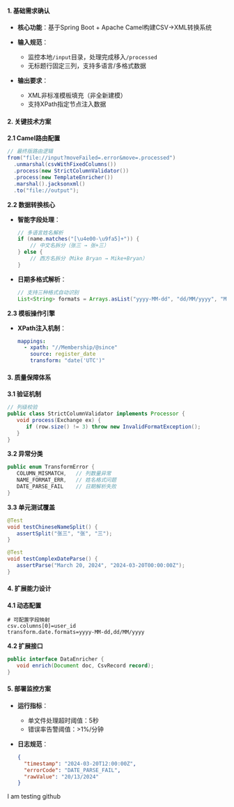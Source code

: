 #### **1. 基础需求确认**
- **核心功能**：基于Spring Boot + Apache Camel构建CSV→XML转换系统
- **输入规范**：
  - 监控本地`/input`目录，处理完成移入`/processed`
  - 无标题行固定三列，支持多语言/多格式数据

- **输出要求**：
  - XML非标准模板填充（非全新建模）
  - 支持XPath指定节点注入数据

#### **2. 关键技术方案**
**2.1 Camel路由配置**
```java
// 最终版路由逻辑
from("file://input?moveFailed=.error&move=.processed")
  .unmarshal(csvWithFixedColumns())
  .process(new StrictColumnValidator())
  .process(new TemplateEnricher())
  .marshal().jacksonxml()
  .to("file://output");
```

**2.2 数据转换核心**
- **智能字段处理**：
  ```java
  // 多语言姓名解析
  if (name.matches("[\u4e00-\u9fa5]+")) {
      // 中文名拆分（张三 → 张+三）
  } else {  
      // 西方名拆分（Mike Bryan → Mike+Bryan）
  }
  ```

- **日期多格式解析**：
  ```java
  // 支持三种格式自动识别
  List<String> formats = Arrays.asList("yyyy-MM-dd", "dd/MM/yyyy", "MMM dd, yyyy");
  ```

**2.3 模板操作引擎**
- **XPath注入机制**：
  ```yaml
  mappings:
    - xpath: "//Membership/@since"
      source: register_date
      transform: "date('UTC')"
  ```

#### **3. 质量保障体系**
**3.1 验证机制**
```java
// 列级校验
public class StrictColumnValidator implements Processor {
   void process(Exchange ex) {
      if (row.size() != 3) throw new InvalidFormatException();
   }
}
```

**3.2 异常分类**
```java
public enum TransformError {
   COLUMN_MISMATCH,   // 列数量异常
   NAME_FORMAT_ERR,   // 姓名格式问题
   DATE_PARSE_FAIL    // 日期解析失败
}
```

**3.3 单元测试覆盖**
```java
@Test
void testChineseNameSplit() {
   assertSplit("张三", "张", "三");
}

@Test
void testComplexDateParse() {
   assertParse("March 20, 2024", "2024-03-20T00:00:00Z");
}
```

#### **4. 扩展能力设计**
**4.1 动态配置**
```properties
# 可配置字段映射
csv.columns[0]=user_id
transform.date.formats=yyyy-MM-dd,dd/MM/yyyy
```

**4.2 扩展接口**
```java
public interface DataEnricher {
   void enrich(Document doc, CsvRecord record);
}
```

#### **5. 部署监控方案**
- **运行指标**：
  - 单文件处理超时阈值：5秒
  - 错误率告警阈值：>1%/分钟

- **日志规范**：
  ```json
  {
    "timestamp": "2024-03-20T12:00:00Z",
    "errorCode": "DATE_PARSE_FAIL",
    "rawValue": "20/13/2024" 
  }
  ```

I am testing github